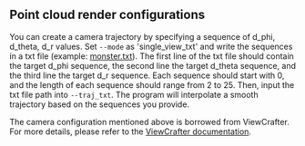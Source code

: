 ## Point cloud render configurations

You can create a camera trajectory by specifying a sequence of d_phi, d_theta, d_r values. Set `--mode` as 'single_view_txt' and write the sequences in a txt file (example: [monster.txt](../configs/vc_configs/trajs/monster.txt)). The first line of the txt file should contain the target d_phi sequence, the second line the target d_theta sequence, and the third line the target d_r sequence. Each sequence should start with 0, and the length of each sequence should range from 2 to 25. Then, input the txt file path into `--traj_txt`. The program will interpolate a smooth trajectory based on the sequences you provide.

The camera configuration mentioned above is borrowed from ViewCrafter. For more details, please refer to the [ViewCrafter documentation](https://github.com/Drexubery/ViewCrafter/blob/main/docs/render_help.md).